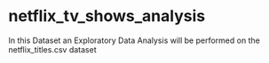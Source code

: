# netflix_tv_shows_analysis
In this Dataset an Exploratory Data Analysis will be performed on the netflix_titles.csv dataset
